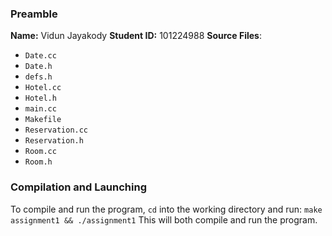 ### Preamble
**Name:** Vidun Jayakody
**Student ID:** 101224988
**Source Files**:
- `Date.cc`
- `Date.h`
- `defs.h`
- `Hotel.cc`
- `Hotel.h`
- `main.cc`
- `Makefile`
- `Reservation.cc`
- `Reservation.h`
- `Room.cc`
- `Room.h`

### Compilation and Launching
To compile and run the program, `cd` into the working directory and run:
```make assignment1 && ./assignment1```
This will both compile and run the program.
